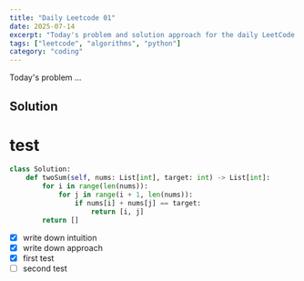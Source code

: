 ```yaml
---
title: "Daily Leetcode 01"
date: 2025-07-14
excerpt: "Today's problem and solution approach for the daily LeetCode challenge."
tags: ["leetcode", "algorithms", "python"]
category: "coding"
---
```


Today's problem ...

## Solution
# test

```python
class Solution:
    def twoSum(self, nums: List[int], target: int) -> List[int]:
        for i in range(len(nums)):
            for j in range(i + 1, len(nums)):
                if nums[i] + nums[j] == target:
                    return [i, j]
        return []

```

- [x] write down intuition
- [x] write down approach
- [x] first test
- [ ] second test